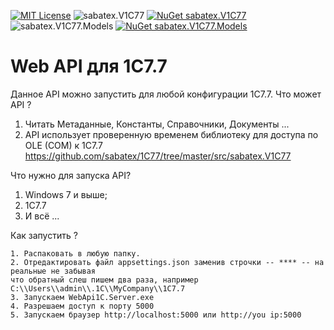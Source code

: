 [![MIT License](https://img.shields.io/badge/license-MIT-red.svg)](https://github.com/sabatex/Extensions/blob/master/LICENSE.TXT)
![sabatex.V1C77](https://github.com/sabatex/1C77/workflows/sabatex.V1C77/badge.svg)
[![NuGet sabatex.V1C77](https://buildstats.info/nuget/sabatex.V1C77)](https://www.nuget.org/packages/sabatex.V1C77/)
![sabatex.V1C77.Models](https://github.com/sabatex/1C77/workflows/sabatex.V1C77.Models/badge.svg)
[![NuGet sabatex.V1C77.Models](https://buildstats.info/nuget/sabatex.V1C77.Models)](https://www.nuget.org/packages/sabatex.V1C77/)

# Web API для 1С7.7
 Данное API можно запустить для любой конфигурации 1С7.7.
 Что может API ?
   1. Читать Метаданные, Константы, Справочники, Документы ...
   2. API использует проверенную временем библиотеку для доступа по OLE (COM) к 1С7.7
			https://github.com/sabatex/1C77/tree/master/src/sabatex.V1C77

Что нужно для запуска API?
   1. Windows 7 и выше;
   2. 1С7.7
   3. И всё ...

Как запустить ?

	1. Распаковать в любую папку.
	2. Отредактировать файл appsettings.json заменив строчки -- **** -- на реальные не забывая
	что обратный слеш пишем два раза, например C:\\Users\\admin\\.1C\\MyCompany\\1C7.7
	3. Запускаем WebApi1C.Server.exe
	4. Разрешаем доступ к порту 5000
	5. Запускаем браузер http://localhost:5000 или http://you ip:5000
